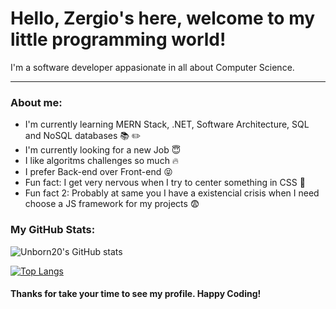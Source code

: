# Hello, Zergio's here, welcome to my little programming world!

I'm a software developer appasionate in all about Computer Science.

---

### About me:

- I'm currently learning MERN Stack, .NET, Software Architecture, SQL and NoSQL databases :books: :pencil2:
- I'm currently looking for a new Job :innocent:
- I like algoritms challenges so much :fire:
- I prefer Back-end over Front-end :stuck_out_tongue_closed_eyes:
- Fun fact: I get very nervous when I try to center something in CSS :grimacing:
- Fun fact 2: Probably at same you I have a existencial crisis when I need choose a JS framework for my projects :fearful:

### My GitHub Stats:
![Unborn20's GitHub stats](https://github-readme-stats.vercel.app/api?username=Unborn20&theme=blueberry&show_icons=true)

[![Top Langs](https://github-readme-stats.vercel.app/api/top-langs/?username=Unborn20&layout=compact&theme=blueberry)](https://github.com/Unborn20/github-readme-stats)

#### Thanks for take your time to see my profile. Happy Coding!
